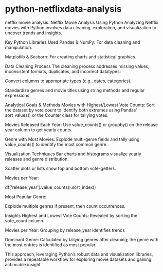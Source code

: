 # python-netflixdata-analysis
netflix movie analysis.
Netflix Movie Analysis Using Python
Analyzing Netflix movies with Python involves data cleaning, exploration, and visualization to uncover trends and insights.

Key Python Libraries Used
Pandas & NumPy: For data cleaning and manipulation.

Matplotlib & Seaborn: For creating charts and statistical graphics.

Data Cleaning Process
The cleaning process addresses missing values, inconsistent formats, duplicates, and incorrect datatypes:

Convert columns to appropriate types (e.g., dates, categories).

Standardize genres and movie titles using string methods and regular expressions.

Analytical Goals & Methods
Movies with Highest/Lowest Vote Counts: Sort the dataset by vote count to identify both extremes using Pandas' sort_values() or the Counter class for tallying votes.

Movies Released Each Year: Use value_counts() or groupby() on the release year column to get yearly counts.

Genre with Most Movies: Explode multi-genre fields and tally using value_counts() to identify the most common genre.

Visualization Techniques
Bar charts and histograms visualize yearly releases and genre distribution.

Scatter plots or lists show top and bottom vote-getters.

Movies per Year:

df['release_year'].value_counts().sort_index()

Most Popular Genre:

Explode multiple genres if present, then count occurrences.

Insights
Highest and Lowest Vote Counts: Revealed by sorting the vote_count column.

Movies per Year: Grouping by release_year identifies trends

Dominant Genre: Calculated by tallying genres after cleaning; the genre with the most entries is identified as most popular.

This approach, leveraging Python’s robust data and visualization libraries, provides a repeatable workflow for exploring movie datasets and gaining actionable insight
